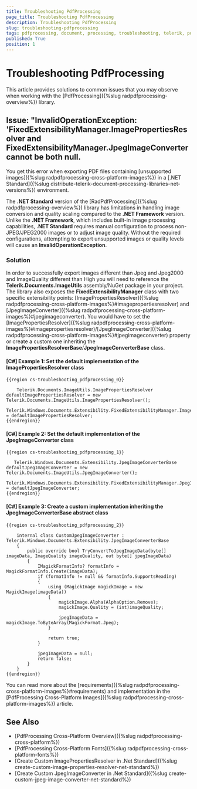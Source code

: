 ```yaml
---
title: Troubleshooting PdfProcessing
page_title: Troubleshooting PdfProcessing
description: Troubleshooting PdfProcessing
slug: troubleshooting-pdfprocessing
tags: pdfprocessing, document, processing, troubleshooting, telerik, pdf, image, resolver, converter
published: True
position: 1
---
```


# Troubleshooting PdfProcessing

This article provides solutions to common issues that you may observe when working with the [PdfProcessing]({%slug radpdfprocessing-overview%}) library.

## Issue: "InvalidOperationException: 'FixedExtensibilityManager.ImagePropertiesResolver and FixedExtensibilityManager.JpegImageConverter cannot be both null.

You get this error when exporting PDF files containing [unsupported images]({%slug radpdfprocessing-cross-platform-images%}) in a [.NET Standard]({%slug distribute-telerik-document-processing-libraries-net-versions%}) environment.

The **.NET Standard** version of the [RadPdfProcessing]({%slug radpdfprocessing-overview%}) library has limitations in handling image conversion and quality scaling compared to the **.NET Framework** version. Unlike the **.NET Framework**, which includes built-in image processing capabilities, **.NET Standard** requires manual configuration to process non-JPEG/JPEG2000 images or to adjust image quality. Without the required configurations, attempting to export unsupported images or quality levels will cause an **InvalidOperationException**.

### Solution

In order to successfully export images different than Jpeg and Jpeg2000 and ImageQuality different than High you will need to reference the **Telerik.Documents.ImageUtils** assembly/NuGet package in your project. The library also exposes the **FixedExtensibilityManager** class with two specific extensibility points: [ImagePropertiesResolver]({%slug radpdfprocessing-cross-platform-images%}#imagepropertiesresolver) and [JpegImageConverter]({%slug radpdfprocessing-cross-platform-images%}#jpegimageconverter). You would have to set the [ImagePropertiesResolver]({%slug radpdfprocessing-cross-platform-images%}#imagepropertiesresolver)/[JpegImageConverter]({%slug radpdfprocessing-cross-platform-images%}#jpegimageconverter) property or create a custom one inheriting the **ImagePropertiesResolverBase**/**JpegImageConverterBase** class.

#### **[C#] Example 1: Set the default implementation of the ImagePropertiesResolver class**
    {{region cs-troubleshooting_pdfprocessing_0}}

        Telerik.Documents.ImageUtils.ImagePropertiesResolver defaultImagePropertiesResolver = new Telerik.Documents.ImageUtils.ImagePropertiesResolver();
        Telerik.Windows.Documents.Extensibility.FixedExtensibilityManager.ImagePropertiesResolver = defaultImagePropertiesResolver;
    {{endregion}}

#### **[C#] Example 2: Set the default implementation of the JpegImageConverter class**
    {{region cs-troubleshooting_pdfprocessing_1}}

       Telerik.Windows.Documents.Extensibility.JpegImageConverterBase defaultJpegImageConverter = new Telerik.Documents.ImageUtils.JpegImageConverter();
       Telerik.Windows.Documents.Extensibility.FixedExtensibilityManager.JpegImageConverter = defaultJpegImageConverter;
    {{endregion}}

#### **[C#] Example 3: Create a custom implementation inheriting the JpegImageConverterBase abstract class**
    {{region cs-troubleshooting_pdfprocessing_2}}

        internal class CustomJpegImageConverter : Telerik.Windows.Documents.Extensibility.JpegImageConverterBase
        {
            public override bool TryConvertToJpegImageData(byte[] imageData, ImageQuality imageQuality, out byte[] jpegImageData)
            {
                IMagickFormatInfo? formatInfo = MagickFormatInfo.Create(imageData);
                if (formatInfo != null && formatInfo.SupportsReading)
                {
                    using (MagickImage magickImage = new MagickImage(imageData))
                    {
                        magickImage.Alpha(AlphaOption.Remove);
                        magickImage.Quality = (int)imageQuality;

                        jpegImageData = magickImage.ToByteArray(MagickFormat.Jpeg);
                    }

                    return true;
                }

                jpegImageData = null;
                return false;
            }
        }
    {{endregion}}


You can read more about the [requirements]({%slug radpdfprocessing-cross-platform-images%}#requirements) and implementation in the [PdfProcessing Cross-Platform Images]({%slug radpdfprocessing-cross-platform-images%}) article.

## See Also

* [PdfProcessing Cross-Platform Overview]({%slug radpdfprocessing-cross-platform%})
* [PdfProcessing Cross-Platform Fonts]({%slug radpdfprocessing-cross-platform-fonts%})
* [Create Custom ImagePropertiesResolver in .Net Standard]({%slug create-custom-image-properties-resolver-net-standard%})
* [Create Custom JpegImageConverter in .Net Standard]({%slug create-custom-jpeg-image-converter-net-standard%})
